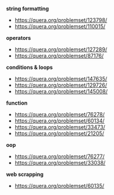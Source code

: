 **string formatting**

* https://quera.org/problemset/123798/
* https://quera.org/problemset/110015/

**operators**

* https://quera.org/problemset/127289/
* https://quera.org/problemset/87176/

**conditions & loops**

* https://quera.org/problemset/147635/
* https://quera.org/problemset/129726/
* https://quera.org/problemset/145008/

**function**

* https://quera.org/problemset/76278/
* https://quera.org/problemset/60134/
* https://quera.org/problemset/33473/
* https://quera.org/problemset/21205/

**oop**

* https://quera.org/problemset/76277/
* https://quera.org/problemset/33038/

**web scrapping**

* https://quera.org/problemset/60135/
